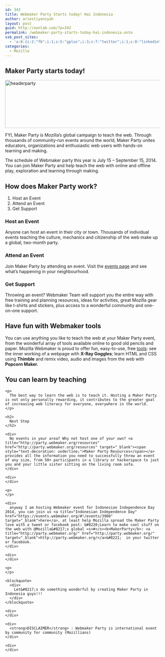 ```yaml
---
id: 342
title: Webmaker Party Starts today! Hai Indonesia
author: ariestiyansyah
layout: post
guid: http://oonlab.com/?p=342
permalink: /webmaker-party-starts-today-hai-indonesia.onto
ssb_post_sites:
  - 'a:6:{s:2:"fb";i:1;s:5:"gplus";i:3;s:7:"twitter";i:1;s:8:"linkedin";i:1;s:9:"pineterst";N;s:6:"reddit";N;}'
categories:
  - Mozilla
---
```

<h2 id=":qu" class="hP" tabindex="-1">
  Maker Party starts today!
</h2>

[<img class="aligncenter size-large wp-image-344" src="http://oonlab.com/wp-content/uploads/2014/07/Screenshot-from-2014-07-15-204340-600x156.png" alt="headerparty" width="600" height="156" />][1]

FYI, Maker Party is Mozilla&#8217;s global campaign to teach the web. Through thousands of community-run events around the world, Maker Party unites educators, organizations and enthusiastic web users with hands-on learning and making.



The schedule of Webmaker party this year is July 15 &#8211; September 15, 2014. You can join Maker Party and help teach the web with online and offline play, exploration and learning through making.

## How does Maker Party work?

  1. Host an Event
  2. Attend an Event
  3. Get Support

### Host an Event

Anyone can host an event in their city or town. Thousands of individual events teaching the culture, mechanics and citizenship of the web make up a global, two-month party.

### Attend an Event

Join Maker Party by attending an event. Visit the [events page][2] and see what&#8217;s happening in your neighbourhood.

### Get Support

Throwing an event? Webmaker Team will support you the entire way with free training and planning resources, ideas for activities, great Mozilla gear like t-shirts and stickers, plus access to a wonderful community and one-on-one support.

<div class="col-md-6 big-section">
  <h2>
    Have fun with Webmaker tools
  </h2>
  
  <p>
    You can use anything you like to teach the web at your Maker Party event, from the wonderful array of tools available online to good old pencils and paper. Mozilla Webmaker is proud to offer fun, easy-to-use, free <a href="https://webmaker.org/tools">tools</a>: see the inner working of a webpage with <b>X-Ray Goggles</b>; learn HTML and CSS using <b>Thimble</b> and remix video, audio and images from the web with <b>Popcorn Maker.</b>
  </p>
  
  <div class="col-md-6 big-section">
    <h2>
      You can learn by teaching
    </h2>
    
    <p>
      The best way to learn the web is to teach it. Hosting a Maker Party is not only personally rewarding, it contributes to the greater goal of increasing web literacy for everyone, everywhere in the world.
    </p>
    
    <h2>
      Next Step
    </h2>
    
    <div>
      No events in your area? Why not host one of your own? <a title="http://party.webmaker.org/resources" href="http://party.webmaker.org/resources" target="_blank"><span style="text-decoration: underline;">Maker Party Resources</span></a> provides all the information you need to successfully throw an event of any size, from 50+ participants in a library or hackerspace to just you and your little sister sitting on the living room sofa.
    </div>
    
    <div>
    </div>
    
    <p>
    </p>
    
    <div>
      anyway I am hosting Webmaker event for Indonesian Independence Day 2014, you can join us <a title="Indonesian Independence Day" href="https://events.webmaker.org/#!/events/3908" target="_blank">here</a>, at least help Mozilla spread the Maker Party love with a tweet or facebook post: &#8220;Learn to make cool stuff on the web with @Mozilla&#8217;s global <s>#</s><b>MakerParty</b>: <a title="http://party.webmaker.org/" href="http://party.webmaker.org/" target="_blank">http://party.webmaker.org/</a>&#8221;  in your twitter or facebook.
    </div>
    
    <div>
    </div>
    
    <p>
    </p>
    
    <blockquote>
      <div>
        Let&#8217;s do something wonderful by creating Maker Party in Indonesia guys!!!
      </div>
    </blockquote>
    
    <div>
    </div>
    
    <div>
      <strong>DISCLAIMER</strong> : Webmaker Party is international event by community for community (Mozillians)
    </div>
    
    <div>
    </div>
  </div>
</div>

 [1]: http://oonlab.com/wp-content/uploads/2014/07/Screenshot-from-2014-07-15-204340.png
 [2]: https://events.webmaker.org